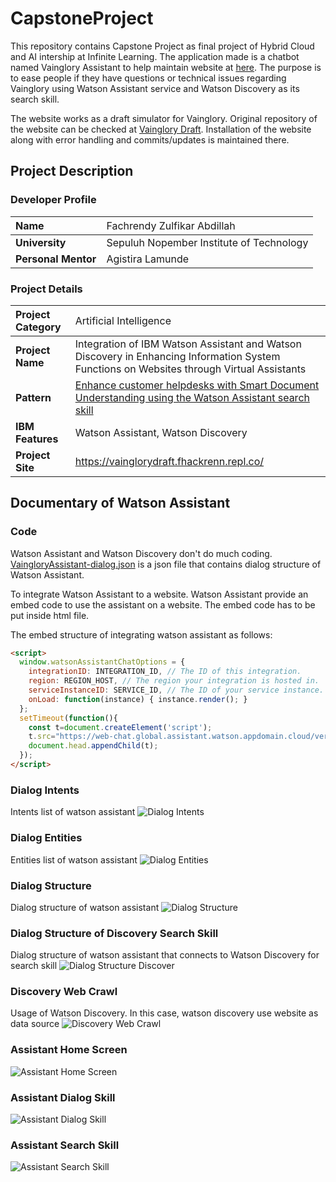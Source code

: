 # CapstoneProject
This repository contains Capstone Project as final project of Hybrid Cloud and AI intership at Infinite Learning.
The application made is a chatbot named Vainglory Assistant to help maintain website at [here](https://vainglorydraft.fhackrenn.repl.co/). The purpose is to ease people if they have questions or technical issues regarding Vainglory using Watson Assistant service and Watson Discovery as its search skill.

The website works as a draft simulator for Vainglory. Original repository of the website can be checked at [Vainglory Draft](https://github.com/fHACKrenn/VaingloryDraft). Installation of the website along with error handling and commits/updates is maintained there.

## Project Description

### Developer Profile
| Name                  |<span style="font-weight:normal">Fachrendy Zulfikar Abdillah</span>|
|:----------------------|:------------------------------------------------------------------|
| **University**        | Sepuluh Nopember Institute of Technology                          |
| **Personal Mentor**   | Agistira Lamunde                                                  |


### Project Details
| Project Category      |<span style="font-weight:normal">Artificial Intelligence</span>    |
|:----------------------|:------------------------------------------------------------------|
| **Project Name**      | Integration of IBM Watson Assistant and Watson Discovery in Enhancing Information System Functions on Websites through Virtual Assistants                                                 |
| **Pattern**           | [Enhance customer helpdesks with Smart Document Understanding using the Watson Assistant search skill](https://developer.ibm.com/patterns/enhance-customer-helpdesk-with-smart-document-understanding-using-search-skill/ "Project's Pattern")                      |
| **IBM Features**      | Watson Assistant, Watson Discovery                                |
| **Project Site**      | https://vainglorydraft.fhackrenn.repl.co/                                |

## Documentary of Watson Assistant
### Code
Watson Assistant and Watson Discovery don't do much coding. [VaingloryAssistant-dialog.json](https://github.com/fHACKrenn/CapstoneProject/blob/master/VaingloryAssistant-dialog.json "Dialog Structure") is a json file that contains dialog structure of Watson Assistant.

To integrate Watson Assistant to a website. Watson Assistant provide an embed code to use the assistant on a website. The embed code has to be put inside html file.

The embed structure of integrating watson assistant as follows:
```html
<script>
  window.watsonAssistantChatOptions = {
    integrationID: INTEGRATION_ID, // The ID of this integration.
    region: REGION_HOST, // The region your integration is hosted in.
    serviceInstanceID: SERVICE_ID, // The ID of your service instance.
    onLoad: function(instance) { instance.render(); }
  };
  setTimeout(function(){
    const t=document.createElement('script');
    t.src="https://web-chat.global.assistant.watson.appdomain.cloud/versions/" + (window.watsonAssistantChatOptions.clientVersion || 'latest') + "/WatsonAssistantChatEntry.js";
    document.head.appendChild(t);
  });
</script>
```

### Dialog Intents
Intents list of watson assistant
![Dialog Intents](https://github.com/fHACKrenn/CapstoneProject/blob/master/src/images/dialogIntents.png?raw=true)

### Dialog Entities
Entities list of watson assistant
![Dialog Entities](https://github.com/fHACKrenn/CapstoneProject/blob/master/src/images/dialogEntities.png?raw=true)

### Dialog Structure
Dialog structure of watson assistant
![Dialog Structure](https://github.com/fHACKrenn/CapstoneProject/blob/master/src/images/dialogStructure.png?raw=true)

### Dialog Structure of Discovery Search Skill
Dialog structure of watson assistant that connects to Watson Discovery for search skill
![Dialog Structure Discover](https://github.com/fHACKrenn/CapstoneProject/blob/master/src/images/dialogStructureDiscovery.png?raw=true)

### Discovery Web Crawl
Usage of Watson Discovery. In this case, watson discovery use website as data source
![Discovery Web Crawl](https://github.com/fHACKrenn/CapstoneProject/blob/master/src/images/discoveryWebCrawl.png?raw=true)

### Assistant Home Screen
![Assistant Home Screen](https://github.com/fHACKrenn/CapstoneProject/blob/master/src/images/assistantHomeScreen.png?raw=true)

### Assistant Dialog Skill
![Assistant Dialog Skill](https://github.com/fHACKrenn/CapstoneProject/blob/master/src/images/assistantDialogSkill.png?raw=true)

### Assistant Search Skill
![Assistant Search Skill](https://github.com/fHACKrenn/CapstoneProject/blob/master/src/images/assistantSearchSkill.png?raw=true)
